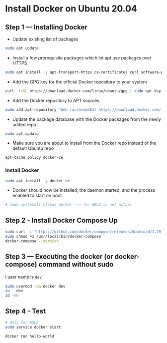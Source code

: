 # Install Docker on Ubuntu 20.04

## Step 1 — Installing Docker

- Update existing list of packages

```bash
sudo apt update
```

- Install a few prerequisite packages which let apt use packages over HTTPS

```bash
sudo apt install -y apt-transport-https ca-certificates curl software-properties-common
```

- Add the GPG key for the official Docker repository to your system

```bash
curl -fsSL https://download.docker.com/linux/ubuntu/gpg | sudo apt-key add -
```

- Add the Docker repository to APT sources

```bash
sudo add-apt-repository "deb [arch=amd64] https://download.docker.com/linux/ubuntu focal stable"
```

- Update the package database with the Docker packages from the newly added repo

```bash
sudo apt update
```

- Make sure you are about to install from the Docker repo instead of the default Ubuntu repo

```bash
apt-cache policy docker-ce
```

### Install Docker

```bash
sudo apt install -y docker-ce
```

- Docker should now be installed, the daemon started, and the process enabled to start on boot.

```bash
# sudo systemctl status docker --> for WSL2 is not actual
```

## Step 2 - Install Docker Compose Up

```bash
sudo curl -L "https://github.com/docker/compose/releases/download/1.29.2/docker-compose-$(uname -s)-$(uname -m)" -o /usr/local/bin/docker-compose
sudo chmod +x /usr/local/bin/docker-compose
docker-compose --version
```

## Step 3 — Executing the docker (or docker-compose) command without sudo

ℹ user name is `dev`

```bash
sudo usermod -aG docker dev
su - dev
id -nG
```

## Step 4 - Test

```bash
# Only for WSL2
sudo service docker start

docker run hello-world
```
